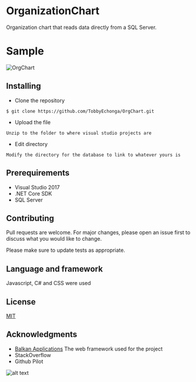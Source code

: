 # OrganizationChart
Organization chart that reads data directly from a SQL Server. 

# Sample
![OrgChart](https://user-images.githubusercontent.com/30405173/126052389-7352ca5d-2166-4a82-b69d-c14f9df9c981.png)

## Installing 
* Clone the repository
```
$ git clone https://github.com/TobbyEchonga/OrgChart.git
```

* Upload the file
```
Unzip to the folder to where visual studio projects are
```

* Edit directory
```
Modify the directory for the database to link to whatever yours is
```

## Prerequirements

* Visual Studio 2017
* .NET Core SDK
* SQL Server

## Contributing
Pull requests are welcome. For major changes, please open an issue first to discuss what you would like to change.

Please make sure to update tests as appropriate.

## Language and framework
Javascript, C# and CSS were used

## License
[MIT](https://choosealicense.com/licenses/mit/)

## Acknowledgments
* [Balkan Applications](https://balkan.app/OrgChartJS-Demos/) The web framework used for the project
* StackOverflow
* Github Pilot

![alt text](https://img.shields.io/badge/Made%20by-Tobby%20Echonga-orange)
